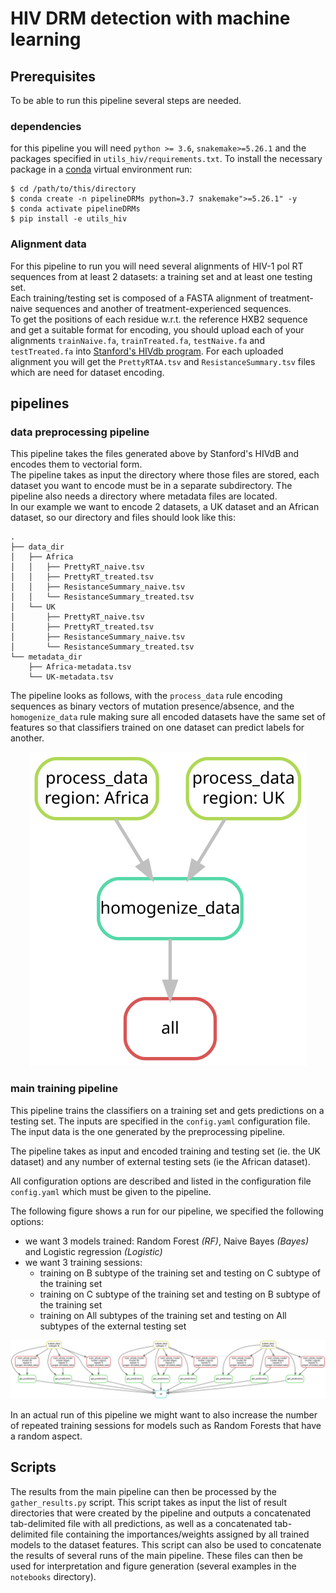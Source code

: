 # HIV DRM detection with machine learning

## Prerequisites
To be able to run this pipeline several steps are needed. 
### dependencies
for this pipeline you will need `python >= 3.6`, `snakemake>=5.26.1` and the packages specified in `utils_hiv/requirements.txt`. To install the necessary package in a [conda](https://docs.conda.io/projects/conda/en/latest/user-guide/install/index.html) virtual environment run:  
```shell
$ cd /path/to/this/directory
$ conda create -n pipelineDRMs python=3.7 snakemake">=5.26.1" -y
$ conda activate pipelineDRMs
$ pip install -e utils_hiv
```

### Alignment data
For this pipeline to run you will need several alignments of HIV-1 pol RT sequences from at least 2 datasets: a training set and at least one testing set.  
Each training/testing set is composed of a FASTA alignment of treatment-naive sequences and another of treatment-experienced sequences.  
To get the positions of each residue w.r.t. the reference HXB2 sequence and get a suitable format for encoding, you should upload each of your alignments `trainNaive.fa`, `trainTreated.fa`, `testNaive.fa` and `testTreated.fa` into [Stanford's HIVdb program](https://hivdb.stanford.edu/hivdb/by-sequences/). For each uploaded alignment you will get the `PrettyRTAA.tsv` and `ResistanceSummary.tsv` files which are need for dataset encoding.  


## pipelines 
### data preprocessing pipeline
This pipeline takes the files generated above by Stanford's HIVdB and encodes them to vectorial form.  
The pipeline takes as input the directory where those files are stored, each dataset you want to encode must be in a separate subdirectory. The pipeline also needs a directory where metadata files are located.  
In our example we want to encode 2 datasets, a UK dataset and an African dataset, so our directory and files should look like this:   

````
.
├── data_dir
│   ├── Africa
│   │   ├── PrettyRT_naive.tsv
│   │   ├── PrettyRT_treated.tsv
│   │   ├── ResistanceSummary_naive.tsv
│   │   └── ResistanceSummary_treated.tsv
│   └── UK
│       ├── PrettyRT_naive.tsv
│       ├── PrettyRT_treated.tsv
│       ├── ResistanceSummary_naive.tsv
│       └── ResistanceSummary_treated.tsv
└── metadata_dir
    ├── Africa-metadata.tsv
    └── UK-metadata.tsv
````
The pipeline looks as follows, with the `process_data` rule encoding sequences as binary vectors of mutation presence/absence, and the `homogenize_data` rule making sure all encoded datasets have the same set of features so that classifiers trained on one dataset can predict labels for another.  

<p align="center">
    <img src="images/graphPreprocess.svg" alt="data preprocessing pipeline execution graph">
</p>

### main training pipeline
This pipeline trains the classifiers on a training set and gets predictions on a testing set. The inputs are specified in the `config.yaml` configuration file. The input data is the one generated by the preprocessing pipeline.  

The pipeline takes as input and encoded training and testing set (ie. the UK dataset) and any number of external testing sets (ie the African dataset).  

All configuration options are described and listed in the configuration file `config.yaml` which must be given to the pipeline.  

The following figure shows a run for our pipeline, we specified the following options: 
 - we want 3 models trained: Random Forest *(RF)*, Naive Bayes *(Bayes)* and Logistic regression *(Logistic)* 
 - we want 3 training sessions: 
   - training on B subtype of the training set and testing on C subtype of the training set
   - training on C subtype of the training set and testing on B subtype of the training set
   - training on All subtypes of the training set and testing on All subtypes of the external testing set
 
<p align="center">
    <img src="images/graphMain.svg" alt="main pipeline execution graph">
</p>

In an actual run of this pipeline we might want to also increase the number of repeated training sessions for models such as Random Forests that have a random aspect.  

## Scripts

The results from the main pipeline can then be processed by the `gather_results.py` script. This script takes as input the list of result directories that were created by the pipeline and outputs a concatenated tab-delimited file with all predictions, as well as a concatenated tab-delimited file containing the importances/weights assigned by all trained models to the dataset features.  This script can also be used to concatenate the results of several runs of the main pipeline. 
These files can then be used for interpretation and figure generation (several examples in the `notebooks` directory).